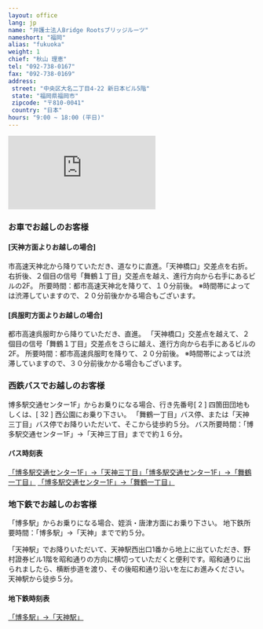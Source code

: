 ```yaml
---
layout: office
lang: jp
name: "弁護士法人Bridge Rootsブリッジルーツ"
nameshort: "福岡"
alias: "fukuoka"
weight: 1
chief: "秋山 理恵"
tel: "092-738-0167"
fax: "092-738-0169"
address:
 street: "中央区大名二丁目4-22 新日本ビル5階"
 state: "福岡県福岡市"
 zipcode: "〒810-0041"
 country: "日本"
hours: "9:00 ~ 18:00 (平日)"
---
```


<iframe src="https://www.google.com/maps/embed?pb=!1m14!1m8!1m3!1d3323.7066521525735!2d130.389181!3d33.586965!3m2!1i1024!2i768!4f13.1!3m3!1m2!1s0x354191877a3242d1%3A0x2069380b9fec3edd!2zSmFwYW4sIOOAkjgxMC0wMDQxIEZ1a3Vva2Eta2VuLCBGdWt1b2thLXNoaSwgQ2jFq8WNLWt1LCBEYWltecWNLCAyIENob21l4oiSNOKIkjIyLCDmlrDml6XmnKzjg5Pjg6s!5e0!3m2!1sen!2sjp!4v1474153516760" frameborder="0" style="border:0" allowfullscreen class="center-block googlemap"></iframe>

### お車でお越しのお客様

#### [天神方面よりお越しの場合]

市高速天神北から降りていただき、道なりに直進。「天神橋口」交差点を右折。
右折後、２個目の信号「舞鶴１丁目」交差点を越え、進行方向から右手にあるビルの2F。
所要時間：都市高速天神北を降りて、１０分前後。
※時間帯によっては渋滞していますので、２０分前後かかる場合もございます。

#### [呉服町方面よりお越しの場合]

都市高速呉服町から降りていただき、直進。
「天神橋口」交差点を越えて、２個目の信号「舞鶴１丁目」交差点をさらに越え、進行方向から右手にあるビルの2F。
所要時間：都市高速呉服町を降りて、２０分前後。
※時間帯によっては渋滞していますので、３０分前後かかる場合もございます。


### 西鉄バスでお越しのお客様

博多駅交通センター1F」からお乗りになる場合、行き先番号[ 2 ] 四箇田団地もしくは、[ 32 ] 西公園にお乗り下さい。
「舞鶴一丁目」バス停、または「天神三丁目」バス停でお降りいただいて、そこから徒歩約５分。
バス所要時間：「博多駅交通センター1F」→「天神三丁目」までで約１６分。

#### バス時刻表
[「博多駅交通センター1F」→「天神三丁目」「博多駅交通センター1F」→「舞鶴一丁目」](http://jik.nnr.co.jp/cgi-bin/Tschedule/table.exe?from=D00201&to=D00118&kai=N&yb0=H&yb1=D&yb2=N)
[「博多駅交通センター1F」→「舞鶴一丁目」](http://jik.nnr.co.jp/cgi-bin/Tschedule/table.exe?from=D00201&to=520030&kai=N&yb0=H&yb1=D&yb2=N)

### 地下鉄でお越しのお客様

「博多駅」からお乗りになる場合、姪浜・唐津方面にお乗り下さい。
地下鉄所要時間：「博多駅」→「天神」までで約５分。

「天神駅」でお降りいただいて、天神駅西出口1番から地上に出ていただき、野村證券ビル1階を昭和通りの方向に横切っていただくと便利です。昭和通りに出られましたら、横断歩道を渡り、その後昭和通り沿いを左にお進みください。
天神駅から徒歩５分。

#### 地下鉄時刻表
[「博多駅」→「天神駅」](http://subway.city.fukuoka.lg.jp/eki/stations/hakata_t1.html)

